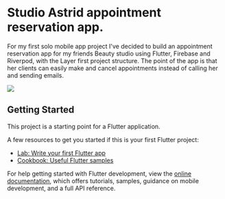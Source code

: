 # Studio Astrid appointment reservation app.

For my first solo mobile app project I've decided to build an appointment reservation app for my friends Beauty studio using Flutter, Firebase and Riverpod, with the Layer first project structure. 
The point of the app is that her clients can easily make and cancel appointments instead of calling her and sending emails.

![](https://lh3.googleusercontent.com/8fYui2ixLVJa-x78l1alHzqYwsaBOWnXbCtriOLnQkq1jvJ5Z5LF1yLMNuPY113CV_bUuwehwQllYn1cydB2SDAoj5jHFMHmLTN8jEE5fM1PAqeSKYAu2Mehp09i7BwzuZYkk9iThFJXU_U6bEc4Sp4tjh9OD96rOGRLqHAaDVqKG3oY6LUv7WmbblR3dpi65_2TtNgwKj3q7K3wSef-mo67KCMzcYCXIlK8EFBCXNkg6XY6HkvHOAxDzY0pC56BKZ7Z30-jN0cywHYoVpoTemZjddfPoReNCx0pDDhph81d6H7RSzIjM8HkzZdc9yT39wIZQMn-hptIZB9jQa0aZtuwii3M4DV0TgmfzZ3rRzIfHJGGfrnWZ9yA95gw7X9radRrS4X944TDOMSzmmV-iIQYfLJ5u4m7-ZMrAFY6edJrrdVJ6HrCiMzcDbQTexIml0bvEZMdz8IJ8lfT77TJIJvB0eOKBSG_JmxMyLo4u6PN048EhIR3YvBigCRP0TvvbbhUW-zIn7NWjEd3TJXGUgY7anP4F2MuIQsGOHPOk400K2Sq3eBVqfrBQsG9WF14wPM7gb5y-UJZQu1Y92CyyCwCfykRq5Wa83BE-dgI-q_vo_IUWRMgUkT0TLf23qIJA0B12BSs8T8ad31QO0odh_u4GblM3ottet1bTEi0qjuNhhvCi0Q7eKmzS4kBWhz2gA4wrbPiVIyIs3q9mZ6pJKa2tWKgwzbWSd9BJP4Zbjr5L5-__6WyfwUVYvJnUEOBrR5ntjKq-olffkWum414IDJ-G4Mopsj4mc8Q__oa3bC2xTmLSYRDGECAJPzgE9FAD4NNXmqK8NXwM2-ylbWDqS1P8xqIYct3VfKbeOsF46sWFTGBgLFrpeM5ujB53VA92vZahB8sRoViQbhWR0QlJgAgzga-MKR9-R1BJ0tZYO1jBUEfwXC5o9qz_vrdeCzzSBhvS4I8gMlAmU84ZVk63kU=w500-h500-no?authuser=0)

## Getting Started

This project is a starting point for a Flutter application.

A few resources to get you started if this is your first Flutter project:

- [Lab: Write your first Flutter app](https://docs.flutter.dev/get-started/codelab)
- [Cookbook: Useful Flutter samples](https://docs.flutter.dev/cookbook)

For help getting started with Flutter development, view the
[online documentation](https://docs.flutter.dev/), which offers tutorials,
samples, guidance on mobile development, and a full API reference.
